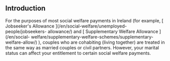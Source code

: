 ##  Introduction

For the purposes of most social welfare payments in Ireland (for example, [
Jobseeker's Allowance ](/en/social-welfare/unemployed-people/jobseekers-
allowance/) and [ Supplementary Welfare Allowance ](/en/social-
welfare/supplementary-welfare-schemes/supplementary-welfare-allow/) ), couples
who are cohabiting (living together) are treated in the same way as married
couples or civil partners. However, your marital status can affect your
entitlement to certain social welfare payments.
